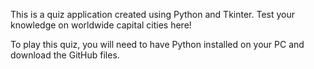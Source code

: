 This is a quiz application created using Python and Tkinter.
Test your knowledge on worldwide capital cities here!


To play this quiz, you will need to have Python installed on your PC and download the GitHub files.
